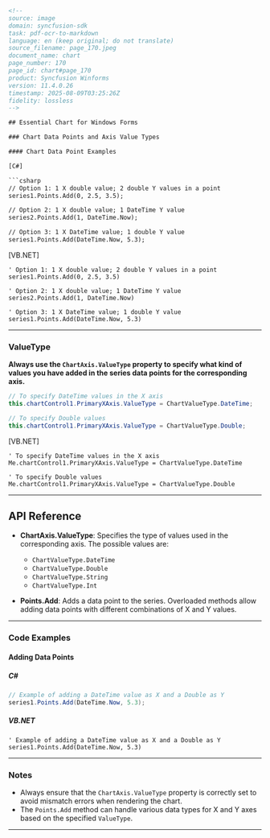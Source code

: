 ```html
<!-- 
source: image
domain: syncfusion-sdk
task: pdf-ocr-to-markdown
language: en (keep original; do not translate)
source_filename: page_170.jpeg
document_name: chart
page_number: 170
page_id: chart#page_170
product: Syncfusion Winforms
version: 11.4.0.26
timestamp: 2025-08-09T03:25:26Z
fidelity: lossless
-->

## Essential Chart for Windows Forms

### Chart Data Points and Axis Value Types

#### Chart Data Point Examples

[C#]

```csharp
// Option 1: 1 X double value; 2 double Y values in a point
series1.Points.Add(0, 2.5, 3.5);

// Option 2: 1 X double value; 1 DateTime Y value
series2.Points.Add(1, DateTime.Now);

// Option 3: 1 X DateTime value; 1 double Y value
series1.Points.Add(DateTime.Now, 5.3);
```

[VB.NET]

```vbnet
' Option 1: 1 X double value; 2 double Y values in a point
series1.Points.Add(0, 2.5, 3.5)

' Option 2: 1 X double value; 1 DateTime Y value
series2.Points.Add(1, DateTime.Now)

' Option 3: 1 X DateTime value; 1 double Y value
series1.Points.Add(DateTime.Now, 5.3)
```

---

### **ValueType**

**Always use the `ChartAxis.ValueType` property to specify what kind of values you have added in the series data points for the corresponding axis.**

```csharp
// To specify DateTime values in the X axis
this.chartControl1.PrimaryXAxis.ValueType = ChartValueType.DateTime;

// To specify Double values
this.chartControl1.PrimaryXAxis.ValueType = ChartValueType.Double;
```

[VB.NET]

```vbnet
' To specify DateTime values in the X axis
Me.chartControl1.PrimaryXAxis.ValueType = ChartValueType.DateTime

' To specify Double values
Me.chartControl1.PrimaryXAxis.ValueType = ChartValueType.Double
```

---

## API Reference

- **ChartAxis.ValueType**: Specifies the type of values used in the corresponding axis. The possible values are:
  - `ChartValueType.DateTime`
  - `ChartValueType.Double`
  - `ChartValueType.String`
  - `ChartValueType.Int`

- **Points.Add**: Adds a data point to the series. Overloaded methods allow adding data points with different combinations of X and Y values.

---

### Code Examples

#### Adding Data Points

##### C#

```csharp
// Example of adding a DateTime value as X and a Double as Y
series1.Points.Add(DateTime.Now, 5.3);
```

##### VB.NET

```vbnet
' Example of adding a DateTime value as X and a Double as Y
series1.Points.Add(DateTime.Now, 5.3)
```

---

### Notes

- Always ensure that the `ChartAxis.ValueType` property is correctly set to avoid mismatch errors when rendering the chart.
- The `Points.Add` method can handle various data types for X and Y axes based on the specified `ValueType`.

---

<!-- tags: [syncfusion-winforms, chart-winforms, axis-support, data-points, datatype-support] 
     keywords: [chartaxis, valuetype, chartvalue, value type, datetime, double, add points, csharp, vb.net, axis configuration] -->
```